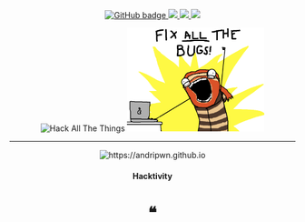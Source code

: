 <p align="center"> 
  <a href="https://github.com/duckstroms?tab=followers">
    <img src="https://img.shields.io/github/followers/duckstroms?label=Followers&logo=GitHub&style=for-the-badge" alt="GitHub badge" />
  </a>
  <a href="http://twitter.com/duckstroms">
    <img src="https://img.shields.io/twitter/follow/duckstroms?label=Twitter&logo=twitter&style=for-the-badge" />
  </a>  
  <a href="https://discord.gg/CG8yNjURM5">
    <img src="https://img.shields.io/discord/699608417039286293?logo=discord&style=for-the-badge" />
  </a>
  <a href="https://www.youtube.com/channel/UCvxYIozXmylJPPFPlj1-xMg?sub_confirmation=1">
    <img src="https://img.shields.io/youtube/views/UCvxYIozXmylJPPFPlj1-xMg?label=YouTube&logo=YouTube&style=for-the-badge" />
  </a>
</p>

<p align="center">
  <img width="48%" src="https://i.kym-cdn.com/photos/images/original/001/209/715/032.png" alt="Hack All The Things" />
  <img width="48%" src="https://raw.githubusercontent.com/streghstreek/streghstreek/main/fix.png" alt="Fix All The Bugs" />
</p>

---

<p align="center">
  <img src="https://github-readme-streak-stats.herokuapp.com?user=duckstroms&theme=gruvbox_duo" align="center" alt="https://andripwn.github.io"  />
</p>

<h4 align="center">Hacktivity</h4>
<h1 align="center">❝</h1>
